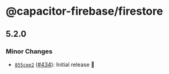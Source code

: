 # @capacitor-firebase/firestore

## 5.2.0

### Minor Changes

- [`855cee2`](https://github.com/capawesome-team/capacitor-firebase/commit/855cee27b8c083752a19fb7e9545d2994ff64b6e) ([#434](https://github.com/capawesome-team/capacitor-firebase/pull/434)): Initial release 🎉
